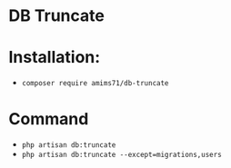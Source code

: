 # DB Truncate

# Installation:

- `composer require amims71/db-truncate`

# Command

- `php artisan db:truncate`
- `php artisan db:truncate --except=migrations,users`
